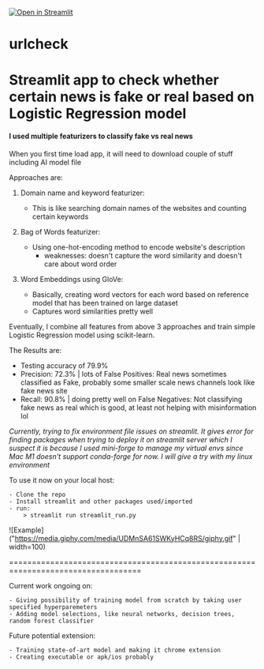 [![Open in Streamlit](https://static.streamlit.io/badges/streamlit_badge_black_white.svg)](https://share.streamlit.io/amanovv/urlcheck)

# urlcheck

# Streamlit app to check whether certain news is fake or real based on Logistic Regression model

#### I used multiple featurizers to classify fake vs real news

When you first time load app, it will need to download couple of stuff including AI model file

Approaches are:

1. Domain name and keyword featurizer:

    - This is like searching domain names of the websites and counting certain keywords

2. Bag of Words featurizer:

    - Using one-hot-encoding method to encode website's description 
        - weaknesses: doesn't capture the word similarity and doesn't care about word order

3. Word Embeddings using GloVe:

    - Basically, creating word vectors for each word based on reference model that has been trained on large dataset
    - Captures word similarities pretty well

Eventually, I combine all features from above 3 approaches and train simple Logistic Regression model using scikit-learn.

The Results are: 
- Testing accuracy of 79.9% 
- Precision: 72.3% | lots of False Positives: Real news sometimes classified as Fake, probably some smaller scale news channels look like fake news site
- Recall: 90.8%  | doing pretty well on False Negatives: Not classifying fake news as real which is good, at least not helping with misinformation lol

*Currently, trying to fix environment file issues on streamlit. It gives error for finding packages when trying to deploy it on streamlit server which I suspect it is because I used mini-forge to manage my virtual envs since Mac M1 doesn't support conda-forge for now. 
I will give a try with my linux environment*

To use it now on your local host: 

    - Clone the repo
    - Install streamlit and other packages used/imported
    - run:
        > streamlit run streamlit_run.py

![Example]("https://media.giphy.com/media/UDMnSA61SWKyHCq8RS/giphy.gif" | width=100)

===================================================================================

Current work ongoing on:

    - Giving possibility of training model from scratch by taking user specified hyperparemeters
    - Adding model selections, like neural networks, decision trees, random forest classifier

Future potential extension:

    - Training state-of-art model and making it chrome extension
    - Creating executable or apk/ios probably
